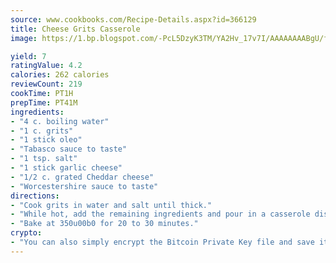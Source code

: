 ```yaml
---
source: www.cookbooks.com/Recipe-Details.aspx?id=366129
title: Cheese Grits Casserole
image: https://1.bp.blogspot.com/-PcL5DzyK3TM/YA2Hv_17v7I/AAAAAAAABgU/fyHeesSth_IZW9mL5lk6GxJO8cW8ksrGACLcBGAsYHQ/s320/12.png

yield: 7
ratingValue: 4.2
calories: 262 calories
reviewCount: 219
cookTime: PT1H
prepTime: PT41M
ingredients:
- "4 c. boiling water"
- "1 c. grits"
- "1 stick oleo"
- "Tabasco sauce to taste"
- "1 tsp. salt"
- "1 stick garlic cheese"
- "1/2 c. grated Cheddar cheese"
- "Worcestershire sauce to taste"
directions:
- "Cook grits in water and salt until thick."
- "While hot, add the remaining ingredients and pour in a casserole dish and sprinkle with paprika."
- "Bake at 350u00b0 for 20 to 30 minutes."
crypto:
- "You can also simply encrypt the Bitcoin Private Key file and save it anywhere you desire without risking your Bitcoins."
---
```

